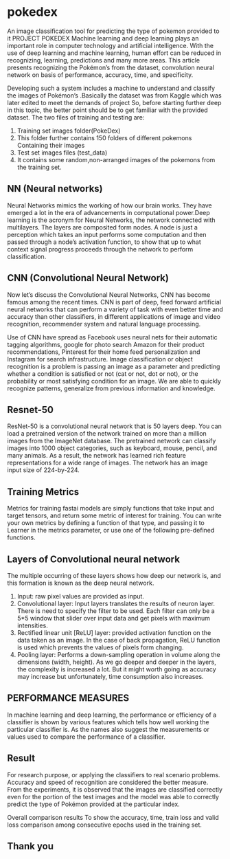 # pokedex
An image classification tool for predicting the type of pokemon provided to it
PROJECT POKEDEX
Machine learning and deep learning plays an important role in computer technology and artificial intelligence. With the use of deep learning and machine learning, human effort can be reduced in recognizing, learning, predictions and many more areas. This article presents recognizing the Pokémon’s from the dataset, convolution neural network on basis of performance, accuracy, time, and specificity.
 
Developing such a system includes a machine to understand and classify the images of Pokémon’s .Basically the dataset was from Kaggle which was later edited to meet the demands of project
So, before starting further deep in this topic, the better point should be to get familiar with the provided dataset. 
The two files of training and testing are:
1.	Training set images folder(PokeDex) 
1.	This folder further contains 150 folders of different pokemons
Containing their images
2.	Test set images files (test_data)
1.	It contains some random,non-arranged images of the pokemons from the training set.
## NN (Neural networks)

Neural Networks mimics the working of how our brain works. They have emerged a lot in the era of advancements in computational power.Deep learning is the acronym for Neural Networks, the network connected with multilayers. The layers are composited form nodes. A node is just a perception which takes an input performs some computation and then passed through a node’s activation function, to show that up to what context signal progress proceeds through the network to perform classification.
 
## CNN (Convolutional Neural Network)
Now let’s discuss the Convolutional Neural Networks, CNN has become famous among the recent times. CNN is part of deep, feed forward artificial neural networks that can perform a variety of task with even better time and accuracy than other classifiers, in different applications of image and video recognition, recommender system and natural language processing.
 
Use of CNN have spread as Facebook uses neural nets for their automatic tagging algorithms, google for photo search Amazon for their product recommendations, Pinterest for their home feed personalization and Instagram for search infrastructure. Image classification or object recognition is a problem is passing an image as a parameter and predicting whether a condition is satisfied or not (cat or not, dot or not), or the probability or most satisfying condition for an image. We are able to quickly recognize patterns, generalize from previous information and knowledge.
 
## Resnet-50
ResNet-50 is a convolutional neural network that is 50 layers deep. You can load a pretrained version of the network trained on more than a million images from the ImageNet database. The pretrained network can classify images into 1000 object categories, such as keyboard, mouse, pencil, and many animals. As a result, the network has learned rich feature representations for a wide range of images. The network has an image input size of 224-by-224.

## Training Metrics
Metrics for training fastai models are simply functions that take input and target tensors, and return some metric of interest for training. You can write your own metrics by defining a function of that type, and passing it to Learner in the metrics parameter, or use one of the following pre-defined functions.

## Layers of Convolutional neural network
The multiple occurring of these layers shows how deep our network is, and this formation is known as the deep neural network.
1.	Input: raw pixel values are provided as input.
2.	Convolutional layer: Input layers translates the results of neuron layer. There is need to specify the filter to be used. Each filter can only be a 5*5 window that slider over input data and get pixels with maximum intensities.
3.	Rectified linear unit [ReLU] layer: provided activation function on the data taken as an image. In the case of back propagation, ReLU function is used which prevents the values of pixels form changing.
4.	Pooling layer: Performs a down-sampling operation in volume along the dimensions (width, height).
As we go deeper and deeper in the layers, the complexity is increased a lot. But it might worth going as accuracy may increase but unfortunately, time consumption also increases.

## PERFORMANCE MEASURES
In machine learning and deep learning, the performance or efficiency of a classifier is shown by various features which tells how well working the particular classifier is. As the names also suggest the measurements or values used to compare the performance of a classifier.

## Result
For research purpose, or applying the classifiers to real scenario problems. Accuracy and speed of recognition are considered the better measure. From the experiments, it is observed that the images are classified correctly even for the portion of the test images and the model was able to correctly predict the type of Pokémon provided at the particular index.
 
Overall comparison results
To show the accuracy, time, train loss and valid loss comparison among consecutive epochs used in the training set.

## Thank you

